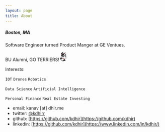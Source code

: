 ```yaml
---
layout: page
title: About
---
```

##### Boston, MA


Software Engineer turned Product Manger at GE Ventues. 

BU Alumni, GO TERRIERS! ![alt text](assets/rhett.gif "Rhett")



Interests:

`IOT` `Drones` `Robotics`

`Data Science` `Artificial Intelligence` 

`Personal Finance` `Real Estate Investing`


* email: kanav [at] dhir.me
* twitter: [@kdhirr](https://twitter.com/kdhirr)
* github: [https://github.com/kdhir](https://github.com/kdhir)
* linkedin: [https://github.com/kdhir](https://www.linkedin.com/in/kdhir/)

